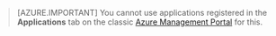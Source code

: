 > [AZURE.IMPORTANT]
You cannot use applications registered in the **Applications** tab on the classic [Azure Management Portal](https://manage.windowsazure.com/) for this.